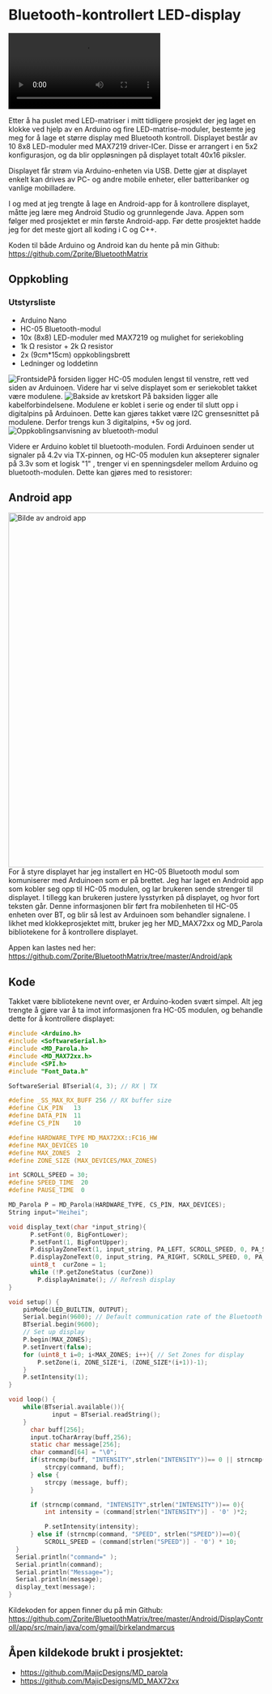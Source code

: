 # Bluetooth-kontrollert LED-display

<video controls>  
	<source src="https://i.imgur.com/WYkuM5T.mp4" type="video/mp4">  
</video>

Etter å ha puslet med LED-matriser i mitt tidligere prosjekt der jeg laget en klokke ved hjelp av en Arduino og fire LED-matrise-moduler, bestemte jeg meg for å lage et større display med Bluetooth kontroll. Displayet består av 10 8x8 LED-moduler med MAX7219 driver-ICer. Disse er arrangert i en 5x2 konfigurasjon, og da blir oppløsningen på displayet totalt 40x16 piksler. 

Displayet får strøm via Arduino-enheten via USB. Dette gjør at displayet enkelt kan drives av PC- og andre mobile enheter, eller batteribanker og vanlige mobilladere.

I og med at jeg trengte å lage en Android-app for å kontrollere displayet, måtte jeg lære meg Android Studio og grunnlegende Java. Appen som følger med prosjektet er min første Android-app. Før dette prosjektet hadde jeg for det meste gjort all koding i C og C++. 

Koden til både Arduino og Android kan du hente på min Github: 
https://github.com/Zprite/BluetoothMatrix



## Oppkobling

### Utstyrsliste

 - Arduino Nano
 - HC-05 Bluetooth-modul
 - 10x (8x8) LED-moduler med MAX7219 og mulighet for seriekobling
 - 1k Ω resistor + 2k Ω resistor
 - 2x (9cm*15cm) oppkoblingsbrett
 - Ledninger og loddetinn

![Frontside](https://i.imgur.com/lZ6SUVW.jpg)På forsiden ligger HC-05 modulen lengst til venstre, rett ved siden av Arduinoen. Videre har vi selve displayet som er seriekoblet takket være modulene.
![Bakside av kretskort](https://i.imgur.com/PNOvnMN.jpg) På baksiden ligger alle kabelforbindelsene. Modulene er koblet i serie og ender til slutt opp i digitalpins på Arduinoen. Dette kan gjøres takket være I2C grensesnittet på modulene. Derfor trengs kun 3 digitalpins, +5v og jord. 
![Oppkoblingsanvisning av bluetooth-modul](https://i.stack.imgur.com/H7LNg.jpg)

Videre er Arduino koblet til bluetooth-modulen. Fordi Arduinoen sender ut signaler på 4.2v via TX-pinnen, og HC-05 modulen kun aksepterer signaler på 3.3v som et logisk "1" , trenger vi en spenningsdeler mellom Arduino og bluetooth-modulen. Dette kan gjøres med to resistorer:


## Android app
<div class="imageContainer">
<img src="https://i.imgur.com/voQrMZw.png" alt="Bilde av android app" height="700px"/>
</div>
For å styre displayet har jeg installert en HC-05 Bluetooth modul som komuniserer med Arduinoen som er på brettet. Jeg har laget en Android app som kobler seg opp til HC-05 modulen, og lar brukeren sende strenger til displayet. I tillegg kan brukeren justere lysstyrken på displayet, og hvor fort teksten går. Denne informasjonen blir ført fra mobilenheten til HC-05 enheten over BT, og blir så lest av Arduinoen som behandler signalene. I likhet med klokkeprosjektet mitt, bruker jeg her MD_MAX72xx og MD_Parola bibliotekene for å kontrollere displayet. 

Appen kan lastes ned her: 
https://github.com/Zprite/BluetoothMatrix/tree/master/Android/apk

## Kode

Takket være bibliotekene nevnt over, er Arduino-koden svært simpel. Alt jeg trengte å gjøre var å ta imot informasjonen fra HC-05 modulen, og behandle dette for å kontrollere displayet: 
```c
#include <Arduino.h>
#include <SoftwareSerial.h>
#include <MD_Parola.h>
#include <MD_MAX72xx.h>
#include <SPI.h>
#include "Font_Data.h"

SoftwareSerial BTserial(4, 3); // RX | TX

#define _SS_MAX_RX_BUFF 256 // RX buffer size
#define CLK_PIN   13
#define DATA_PIN  11
#define CS_PIN    10

#define HARDWARE_TYPE MD_MAX72XX::FC16_HW
#define MAX_DEVICES 10
#define MAX_ZONES  2
#define ZONE_SIZE (MAX_DEVICES/MAX_ZONES)

int SCROLL_SPEED = 30;
#define SPEED_TIME  20
#define PAUSE_TIME  0

MD_Parola P = MD_Parola(HARDWARE_TYPE, CS_PIN, MAX_DEVICES);
String input="Heihei";

void display_text(char *input_string){        
	  P.setFont(0, BigFontLower);
	  P.setFont(1, BigFontUpper);
	  P.displayZoneText(1, input_string, PA_LEFT, SCROLL_SPEED, 0, PA_SCROLL_LEFT, PA_SCROLL_LEFT);
	  P.displayZoneText(0, input_string, PA_RIGHT, SCROLL_SPEED, 0, PA_SCROLL_LEFT, PA_SCROLL_LEFT);
	  uint8_t  curZone = 1;
	  while (!P.getZoneStatus (curZone))
	    P.displayAnimate(); // Refresh display
}

void setup() {
	pinMode(LED_BUILTIN, OUTPUT);
	Serial.begin(9600); // Default communication rate of the Bluetooth module
	BTserial.begin(9600);
	// Set up display
	P.begin(MAX_ZONES);
	P.setInvert(false);
	for (uint8_t i=0; i<MAX_ZONES; i++){ // Set Zones for display
    	P.setZone(i, ZONE_SIZE*i, (ZONE_SIZE*(i+1))-1);
	}
	P.setIntensity(1);
}

void loop() {
	while(BTserial.available()){
	    	input = BTserial.readString();
	}
	  char buff[256];
	  input.toCharArray(buff,256);
	  static char message[256];
	  char command[64] = "\0";
	  if(strncmp(buff, "INTENSITY",strlen("INTENSITY"))== 0 || strncmp(buff, "SPEED",strlen("SPEED"))== 0){
		  strcpy(command, buff);
	  } else {
		  strcpy (message, buff);
	  }

	  if (strncmp(command, "INTENSITY",strlen("INTENSITY"))== 0){
		  int intensity = (command[strlen("INTENSITY")] - '0' )*2;

		  P.setIntensity(intensity);
	  } else if (strncmp(command, "SPEED", strlen("SPEED"))==0){
		  SCROLL_SPEED = (command[strlen("SPEED")] - '0') * 10;
  }
  Serial.println("command=" );
  Serial.println(command);
  Serial.println("Message=");
  Serial.println(message);
  display_text(message);
}
```
Kildekoden for appen finner du på min Github:
https://github.com/Zprite/BluetoothMatrix/tree/master/Android/DisplayControll/app/src/main/java/com/gmail/birkelandmarcus

## Åpen kildekode brukt i prosjektet:

- https://github.com/MajicDesigns/MD_parola
- https://github.com/MajicDesigns/MD_MAX72xx
